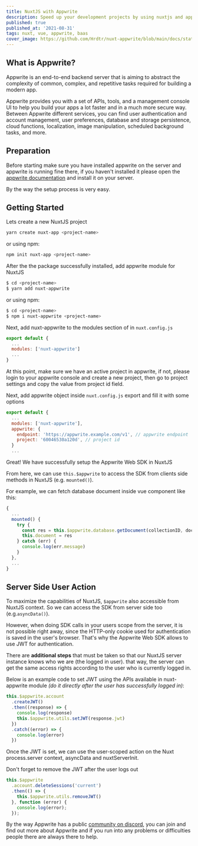 ```yaml
---
title: NuxtJS with Appwrite
description: Speed up your development projects by using nuxtjs and appwrite as back-end
published: true
published_at: '2021-08-31'
tags: nuxt, vue, appwrite, baas
cover_image: https://github.com/Hrdtr/nuxt-appwrite/blob/main/docs/static/cover.jpg?raw=true
---
```


## What is Appwrite?

Appwrite is an end-to-end backend server that is aiming to abstract the complexity of common, complex, and repetitive tasks required for building a modern app.

Appwrite provides you with a set of APIs, tools, and a management console UI to help you build your apps a lot faster and in a much more secure way. Between Appwrite different services, you can find user authentication and account management, user preferences, database and storage persistence, cloud functions, localization, image manipulation, scheduled background tasks, and more.

## Preparation

Before starting make sure you have installed appwrite on the server and appwrite is running fine there, if you haven't installed it please open the [appwrite documentation](https://appwrite.io/docs) and install it on your server.

By the way the setup process is very easy.

## Getting Started

Lets create a new NuxtJS project

```bash
yarn create nuxt-app <project-name>
```
or using npm:
```bash
npm init nuxt-app <project-name>
```

After the the package successfully installed, add appwrite module for NuxtJS

```bash
$ cd <project-name>
$ yarn add nuxt-appwrite
```
or using npm:
```bash
$ cd <project-name>
$ npm i nuxt-appwrite <project-name>
```

Next, add nuxt-appwrite to the modules section of in `nuxt.config.js`

```js
export default {
  ...
  modules: ['nuxt-appwrite']
  ...
}
```

At this point, make sure we have an active project in appwrite, if not, please login to your appwrite console and create a new project, then go to project settings and copy the value from project id field.

Next, add appwrite object inside `nuxt.config.js` export and fill it with some options

```js
export default {
  ...
  modules: ['nuxt-appwrite'],
  appwrite: {
    endpoint: 'https://appwrite.example.com/v1', // appwrite endpoint
    project: '60046530a120d', // project id
  }
  ...
```

Great! We have successfully setup the Appwrite Web SDK in NuxtJS

From here, we can use `this.$appwrite` to access the SDK from clients side methods in NuxtJS (e.g. `mounted()`).

For example, we can fetch database document inside vue component like this:
```js
{
  ...
  mounted() {
    try {
      const res = this.$appwrite.database.getDocument(collectionID, documentID)
      this.document = res
    } catch (err) {
      console.log(err.message)
    }
  },
  ...
}
```

## Server Side User Action

To maximize the capabilities of NuxtJS, `$appwrite` also accessible from NuxtJS context. So we can access the SDK from server side too (e.g.`asyncData()`).

However, when doing SDK calls in your users scope from the server, it is not possible right away, since the HTTP-only cookie used for authentication is saved in the user's browser. That's why the Appwrite Web SDK allows to use JWT for authentication.

There are **additional steps** that must be taken so that our NuxtJS server instance knows who we are (the logged in user). that way, the server can get the same access rights according to the user who is currently logged in.

Below is an example code to set JWT using the APIs available in nuxt-appwrite module *(do it directly after the user has successfully logged in)*:

```js
this.$appwrite.account
  .createJWT()
  .then((response) => {
    console.log(response)
    this.$appwrite.utils.setJWT(response.jwt)
  })
  .catch((error) => {
    console.log(error)
  })
```
Once the JWT is set, we can use the user-scoped action on the Nuxt process.server context, asyncData and nuxtServerInit.

Don't forget to remove the JWT after the user logs out
```js
this.$appwrite
  .account.deleteSessions('current')
  .then(() => {
    this.$appwrite.utils.removeJWT()
  }, function (error) {
    console.log(error);
  });
```

By the way Appwrite has a public [community on discord](https://appwrite.io/discord), you can join and find out more about Appwrite and if you run into any problems or difficulties people there are always there to help.
